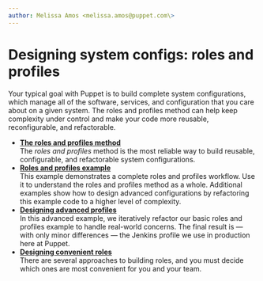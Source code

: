 ```yaml
---
author: Melissa Amos <melissa.amos@puppet.com\>
---
```


# Designing system configs: roles and profiles

Your typical goal with Puppet is to build complete system configurations, which manage all of the software, services, and configuration that you care about on a given system. The roles and profiles method can help keep complexity under control and make your code more reusable, reconfigurable, and refactorable.

-   **[The roles and profiles method](the_roles_and_profiles_method.md#)**  
The *roles and profiles* method is the most reliable way to build reusable, configurable, and refactorable system configurations.
-   **[Roles and profiles example](roles_and_profiles_example.md#)**  
This example demonstrates a complete roles and profiles workflow. Use it to understand the roles and profiles method as a whole. Additional examples show how to design advanced configurations by refactoring this example code to a higher level of complexity.
-   **[Designing advanced profiles](designing_advanced_profiles.md#)**  
In this advanced example, we iteratively refactor our basic roles and profiles example to handle real-world concerns. The final result is — with only minor differences — the Jenkins profile we use in production here at Puppet.
-   **[Designing convenient roles](designing_convenient_roles.md#)**  
There are several approaches to building roles, and you must decide which ones are most convenient for you and your team.

